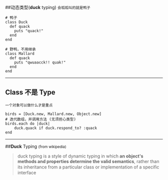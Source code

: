 ##动态类型(**duck** typing)
<small>会呱呱叫的就是鸭子</small>
```
# 鸭子
class Duck
  def quack
    puts "quack!"
  end
end

# 野鸭，不用继承
class Mallard
  def quack
    puts "qwuaacck!! quak!"
  end
end
```

---

## Class 不是 Type

<small>⼀个对象可以做什么才是重点</small>
```
birds = [Duck.new, Mallard.new, Object.new]
# 迭代数组，并调用方法 (无须担心类型)
birds.each do |duck|
    duck.quack if duck.respond_to? :quack
end
```

----

##**Duck** Typing
<small>(from wikipedia)</small>
>duck typing is a style of dynamic typing in 
>which **an object's methods and properties 
>determine the valid semantics**, rather than 
>its inheritance from a particular class or 
>implementation of a speciﬁc interface
